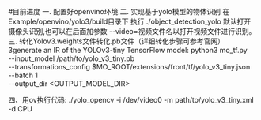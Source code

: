#目前进度
一. 配置好openvino环境
二. 实现基于yolo模型的物体识别
    在Example/openvino/yolo3/build目录下
    执行 ./object_detection_yolo
    默认打开摄像头识别,也可以在后面加参数 --video=视频文件名以打开视频文件进行识别。
三. 转化Yolov3.weights文件转化.pb文件（详细转化步骤可参考官网）
3generate an IR of the YOLOv3-tiny TensorFlow model:
python3 mo_tf.py                                                        \
--input_model /path/to/yolo_v3_tiny.pb                                  \
--transformations_config $MO_ROOT/extensions/front/tf/yolo_v3_tiny.json \
--batch 1                                                               \
--output_dir <OUTPUT_MODEL_DIR>

四、用ov执行代码:
./yolo_opencv -i /dev/video0 -m path/to/yolo_v3_tiny.xml -d CPU
